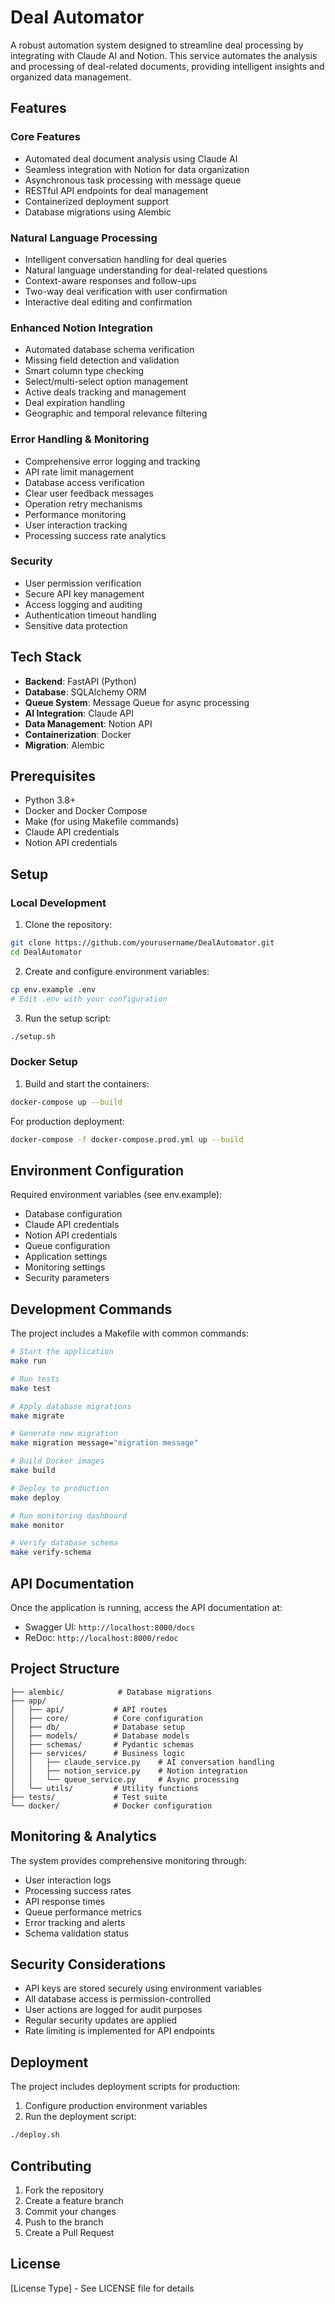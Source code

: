 # Deal Automator

A robust automation system designed to streamline deal processing by integrating with Claude AI and Notion. This service automates the analysis and processing of deal-related documents, providing intelligent insights and organized data management.

## Features

### Core Features
- Automated deal document analysis using Claude AI
- Seamless integration with Notion for data organization
- Asynchronous task processing with message queue
- RESTful API endpoints for deal management
- Containerized deployment support
- Database migrations using Alembic

### Natural Language Processing
- Intelligent conversation handling for deal queries
- Natural language understanding for deal-related questions
- Context-aware responses and follow-ups
- Two-way deal verification with user confirmation
- Interactive deal editing and confirmation

### Enhanced Notion Integration
- Automated database schema verification
- Missing field detection and validation
- Smart column type checking
- Select/multi-select option management
- Active deals tracking and management
- Deal expiration handling
- Geographic and temporal relevance filtering

### Error Handling & Monitoring
- Comprehensive error logging and tracking
- API rate limit management
- Database access verification
- Clear user feedback messages
- Operation retry mechanisms
- Performance monitoring
- User interaction tracking
- Processing success rate analytics

### Security
- User permission verification
- Secure API key management
- Access logging and auditing
- Authentication timeout handling
- Sensitive data protection

## Tech Stack

- **Backend**: FastAPI (Python)
- **Database**: SQLAlchemy ORM
- **Queue System**: Message Queue for async processing
- **AI Integration**: Claude API
- **Data Management**: Notion API
- **Containerization**: Docker
- **Migration**: Alembic

## Prerequisites

- Python 3.8+
- Docker and Docker Compose
- Make (for using Makefile commands)
- Claude API credentials
- Notion API credentials

## Setup

### Local Development

1. Clone the repository:
```bash
git clone https://github.com/yourusername/DealAutomator.git
cd DealAutomator
```

2. Create and configure environment variables:
```bash
cp env.example .env
# Edit .env with your configuration
```

3. Run the setup script:
```bash
./setup.sh
```

### Docker Setup

1. Build and start the containers:
```bash
docker-compose up --build
```

For production deployment:
```bash
docker-compose -f docker-compose.prod.yml up --build
```

## Environment Configuration

Required environment variables (see env.example):
- Database configuration
- Claude API credentials
- Notion API credentials
- Queue configuration
- Application settings
- Monitoring settings
- Security parameters

## Development Commands

The project includes a Makefile with common commands:

```bash
# Start the application
make run

# Run tests
make test

# Apply database migrations
make migrate

# Generate new migration
make migration message="migration message"

# Build Docker images
make build

# Deploy to production
make deploy

# Run monitoring dashboard
make monitor

# Verify database schema
make verify-schema
```

## API Documentation

Once the application is running, access the API documentation at:
- Swagger UI: `http://localhost:8000/docs`
- ReDoc: `http://localhost:8000/redoc`

## Project Structure

```
├── alembic/            # Database migrations
├── app/
│   ├── api/           # API routes
│   ├── core/          # Core configuration
│   ├── db/            # Database setup
│   ├── models/        # Database models
│   ├── schemas/       # Pydantic schemas
│   ├── services/      # Business logic
│   │   ├── claude_service.py    # AI conversation handling
│   │   ├── notion_service.py    # Notion integration
│   │   └── queue_service.py     # Async processing
│   └── utils/         # Utility functions
├── tests/             # Test suite
└── docker/            # Docker configuration
```

## Monitoring & Analytics

The system provides comprehensive monitoring through:
- User interaction logs
- Processing success rates
- API response times
- Queue performance metrics
- Error tracking and alerts
- Schema validation status

## Security Considerations

- API keys are stored securely using environment variables
- All database access is permission-controlled
- User actions are logged for audit purposes
- Regular security updates are applied
- Rate limiting is implemented for API endpoints

## Deployment

The project includes deployment scripts for production:

1. Configure production environment variables
2. Run the deployment script:
```bash
./deploy.sh
```

## Contributing

1. Fork the repository
2. Create a feature branch
3. Commit your changes
4. Push to the branch
5. Create a Pull Request

## License

[License Type] - See LICENSE file for details
